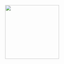 <a href="https://github.com/jm-alan/jm-alan">
<img align="center" height="175" src="https://github-readme-stats.vercel.app/api/top-langs/?username=ariannalillie&count_private=true&theme=vue-dark&layout=compact&custom_title=Language%20Breakdown"/>
</a>
